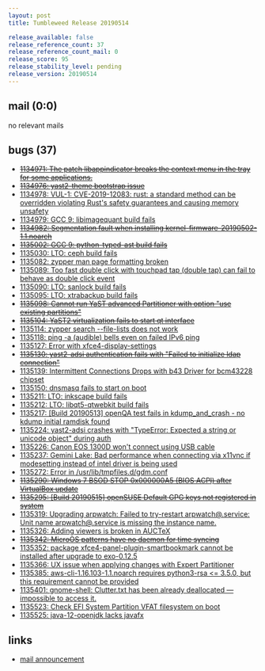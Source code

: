 ```yaml
---
layout: post
title: Tumbleweed Release 20190514

release_available: false
release_reference_count: 37
release_reference_count_mail: 0
release_score: 95
release_stability_level: pending
release_version: 20190514
---
```


## mail (0:0)

no relevant mails

## bugs (37)

<!--more-->

- ~~[1134971: The patch libappindicator breaks the context menu in the tray for some applications.](https://bugzilla.opensuse.org/show_bug.cgi?id=1134971)~~
- ~~[1134976: yast2-theme bootstrap issue](https://bugzilla.opensuse.org/show_bug.cgi?id=1134976)~~
- [1134978: VUL-1: CVE-2019-12083: rust: a standard method can be overridden violating Rust's safety guarantees and causing memory unsafety](https://bugzilla.opensuse.org/show_bug.cgi?id=1134978)
- [1134979: GCC 9: libimagequant build fails](https://bugzilla.opensuse.org/show_bug.cgi?id=1134979)
- ~~[1134982: Segmentation fault when installing kernel-firmware-20190502-1.1.noarch](https://bugzilla.opensuse.org/show_bug.cgi?id=1134982)~~
- ~~[1135002: GCC 9: python-typed-ast build fails](https://bugzilla.opensuse.org/show_bug.cgi?id=1135002)~~
- [1135030: LTO: ceph build fails](https://bugzilla.opensuse.org/show_bug.cgi?id=1135030)
- [1135082: zypper man page formatting broken](https://bugzilla.opensuse.org/show_bug.cgi?id=1135082)
- [1135089: Too fast double click with touchpad tap (double tap) can fail to behave as double click event](https://bugzilla.opensuse.org/show_bug.cgi?id=1135089)
- [1135090: LTO: sanlock build fails](https://bugzilla.opensuse.org/show_bug.cgi?id=1135090)
- [1135095: LTO: xtrabackup build fails](https://bugzilla.opensuse.org/show_bug.cgi?id=1135095)
- ~~[1135098: Cannot run YaST advanced Partitioner with option "use existing partitions"](https://bugzilla.opensuse.org/show_bug.cgi?id=1135098)~~
- ~~[1135104: YaST2 virtualization fails to start qt interface](https://bugzilla.opensuse.org/show_bug.cgi?id=1135104)~~
- [1135114: zypper search --file-lists does not work](https://bugzilla.opensuse.org/show_bug.cgi?id=1135114)
- [1135118: ping -a (audible) bells even on failed IPv6 ping](https://bugzilla.opensuse.org/show_bug.cgi?id=1135118)
- [1135127: Error with xfce4-display-settings](https://bugzilla.opensuse.org/show_bug.cgi?id=1135127)
- ~~[1135130: yast2-adsi authentication fails with "Failed to initialize ldap connection"](https://bugzilla.opensuse.org/show_bug.cgi?id=1135130)~~
- [1135139: Intermittent Connections Drops with b43 Driver for bcm43228 chipset](https://bugzilla.opensuse.org/show_bug.cgi?id=1135139)
- [1135150: dnsmasq fails to start on boot](https://bugzilla.opensuse.org/show_bug.cgi?id=1135150)
- [1135211: LTO: inkscape build fails](https://bugzilla.opensuse.org/show_bug.cgi?id=1135211)
- [1135212: LTO: libqt5-qtwebkit build fails](https://bugzilla.opensuse.org/show_bug.cgi?id=1135212)
- [1135217: \[Build 20190513\] openQA test fails in kdump_and_crash - no kdump initial ramdisk found](https://bugzilla.opensuse.org/show_bug.cgi?id=1135217)
- [1135224: yast2-adsi crashes with "TypeError: Expected a string or unicode object" during auth](https://bugzilla.opensuse.org/show_bug.cgi?id=1135224)
- [1135226: Canon EOS 1300D won't connect using USB cable](https://bugzilla.opensuse.org/show_bug.cgi?id=1135226)
- [1135237: Gemini Lake: Bad performance when connecting via x11vnc if modesetting instead of intel driver is being used](https://bugzilla.opensuse.org/show_bug.cgi?id=1135237)
- [1135272: Error in /usr/lib/tmpfiles.d/gdm.conf](https://bugzilla.opensuse.org/show_bug.cgi?id=1135272)
- ~~[1135290: Windows 7 BSOD STOP 0x000000A5 (BIOS ACPI) after VirtualBox update](https://bugzilla.opensuse.org/show_bug.cgi?id=1135290)~~
- ~~[1135295: \[Build 20190515\] openSUSE Default GPG keys not registered in system](https://bugzilla.opensuse.org/show_bug.cgi?id=1135295)~~
- [1135319: Upgrading arpwatch: Failed to try-restart arpwatch@.service: Unit name arpwatch@.service is missing the instance name.](https://bugzilla.opensuse.org/show_bug.cgi?id=1135319)
- [1135326: Adding  viewers is broken in AUCTeX](https://bugzilla.opensuse.org/show_bug.cgi?id=1135326)
- ~~[1135342: MicroOS patterns have no daemon for time syncing](https://bugzilla.opensuse.org/show_bug.cgi?id=1135342)~~
- [1135352: package xfce4-panel-plugin-smartbookmark cannot be installed after upgrade to exo-0.12.5](https://bugzilla.opensuse.org/show_bug.cgi?id=1135352)
- [1135366: UX issue when applying changes with Expert Partitioner](https://bugzilla.opensuse.org/show_bug.cgi?id=1135366)
- [1135385: aws-cli-1.16.103-1.1.noarch requires python3-rsa <= 3.5.0, but this requirement cannot be provided](https://bugzilla.opensuse.org/show_bug.cgi?id=1135385)
- [1135401: gnome-shell: Clutter.txt has been already deallocated — impossible to access it.](https://bugzilla.opensuse.org/show_bug.cgi?id=1135401)
- [1135523: Check EFI System Partition VFAT filesystem on boot](https://bugzilla.opensuse.org/show_bug.cgi?id=1135523)
- [1135525: java-12-openjdk lacks javafx](https://bugzilla.opensuse.org/show_bug.cgi?id=1135525)



## links

- [mail announcement](https://lists.opensuse.org/opensuse-factory/2019-05/msg00140.html)
